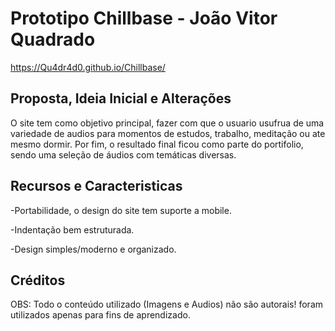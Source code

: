 # Prototipo Chillbase - João Vitor Quadrado

https://Qu4dr4d0.github.io/Chillbase/

## Proposta, Ideia Inicial e Alterações
O site tem como objetivo principal, fazer com que o usuario usufrua de uma variedade de audios para momentos de estudos, trabalho, meditação ou ate mesmo dormir.
Por fim, o resultado final ficou como parte do portifolio, sendo uma seleção de áudios com temáticas diversas.

## Recursos e Caracteristicas

-Portabilidade, o design do site tem suporte a mobile.

-Indentação bem estruturada.

-Design simples/moderno e organizado.

## Créditos 

OBS: Todo o conteúdo utilizado (Imagens e Audios) não são autorais! foram utilizados apenas para fins de aprendizado.

